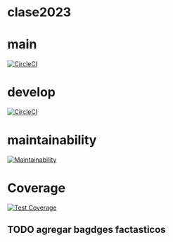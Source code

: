 # clase2023

# main
[![CircleCI](https://dl.circleci.com/status-badge/img/gh/DiegoXuHuang/clase2023/tree/main.svg?style=svg)](https://dl.circleci.com/status-badge/redirect/gh/DiegoXuHuang/clase2023/tree/main)

# develop
[![CircleCI](https://dl.circleci.com/status-badge/img/gh/DiegoXuHuang/clase2023/tree/develop.svg?style=svg)](https://dl.circleci.com/status-badge/redirect/gh/DiegoXuHuang/clase2023/tree/develop)

# maintainability
[![Maintainability](https://api.codeclimate.com/v1/badges/b2f14f63809c9ae676f1/maintainability)](https://codeclimate.com/github/DiegoXuHuang/clase2023/maintainability)

# Coverage
[![Test Coverage](https://api.codeclimate.com/v1/badges/b2f14f63809c9ae676f1/test_coverage)](https://codeclimate.com/github/DiegoXuHuang/clase2023/test_coverage)

## TODO agregar bagdges factasticos
